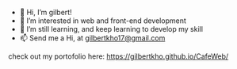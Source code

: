 - 👋 Hi, I’m gilbert!
- 👀 I’m interested in web and front-end development
- 🌱 I’m still learning, and keep learning to develop my skill
- 📫 Send me a Hi, at gilbertkho17@gmail.com

check out my portofolio here:
https://gilbertkho.github.io/CafeWeb/
<!---
gilbertkho/gilbertkho is a ✨ special ✨ repository because its `README.md` (this file) appears on your GitHub profile.
You can click the Preview link to take a look at your changes.
--->
